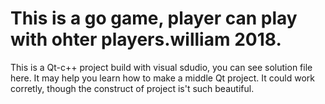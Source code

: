 # This is a go game, player can play with ohter players.william 2018.

This is a Qt-c++ project build with visual sdudio, you can see solution file here.
It  may help you learn how to make a middle Qt project.
It could work corretly, though the construct of project is't such beautiful. 
